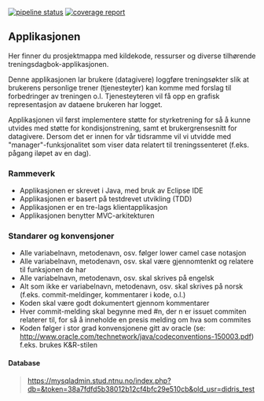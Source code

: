 [![pipeline status](https://gitlab.stud.iie.ntnu.no/tdt4140-2018/37/badges/master/pipeline.svg)](https://gitlab.stud.iie.ntnu.no/tdt4140-2018/37/commits/master)
[![coverage report](https://gitlab.stud.iie.ntnu.no/tdt4140-2018/37/badges/master/coverage.svg)](https://gitlab.stud.iie.ntnu.no/tdt4140-2018/37/commits/master)


## Applikasjonen
Her finner du prosjektmappa med kildekode, ressurser og diverse tilhørende treningsdagbok-applikasjonen. 

Denne applikasjonen lar brukere (datagivere) loggføre treningsøkter slik at brukerens personlige trener (tjenesteyter) 
kan komme med forslag til forbedringer av treningen o.l.
Tjenesteyteren vil få opp en grafisk representasjon av dataene brukeren har logget.

Applikasjonen vil først implementere støtte for styrketrening for så å kunne utvides med støtte for kondisjonstrening, samt et brukergrensesnitt for datagivere. 
Dersom det er innen for vår tidsramme vil vi utvidde med "manager"-funksjonalitet som viser data relatert til treningssenteret (f.eks. pågang iløpet av en dag).

### Rammeverk
- Applikasjonen er skrevet i Java, med bruk av Eclipse IDE
- Applikasjonen er basert på testdrevet utvikling (TDD)
- Applikasjonen er en tre-lags klientapplikasjon
- Applikasjonen benytter MVC-arkitekturen

### Standarer og konvensjoner
- Alle variabelnavn, metodenavn, osv. følger lower camel case notasjon
- Alle variabelnavn, metodenavn, osv. skal være gjennomtenkt og relatere til funksjonen de har
- Alle variabelnavn, metodenavn, osv. skal skrives på engelsk
- Alt som ikke er variabelnavn, metodenavn, osv. skal skrives på norsk (f.eks. commit-meldinger, kommentarer i kode, o.l.) 
- Koden skal være godt dokumentert gjennom kommentarer
- Hver commit-melding skal begynne med #n, der n er issuet commiten relaterer til, 
    for så å inneholde en presis melding om hva som commites
- Koden følger i stor grad konvensjonene gitt av oracle (se: http://www.oracle.com/technetwork/java/codeconventions-150003.pdf)
    f.eks. brukes K&R-stilen

#### Database 
> https://mysqladmin.stud.ntnu.no/index.php?db=&token=38a7fdfd5b38012b12cf4bfc29e510cb&old_usr=didris_test


